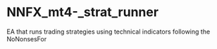 # NNFX_mt4-_strat_runner
EA that runs trading strategies using technical indicators following the NoNonsesFor
